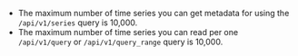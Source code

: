 * The maximum number of time series you can get metadata for using the `/api/v1/series` query is 10,000.
* The maximum number of time series you can read per one `/api/v1/query` or `/api/v1/query_range` query is 10,000.